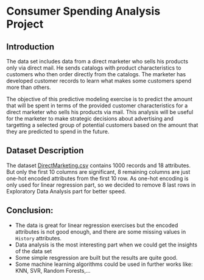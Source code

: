# Consumer Spending Analysis Project

## Introduction
The data set includes data from a direct marketer who sells his products only via direct mail. He sends catalogs with product characteristics to customers who then order directly from the catalogs. The marketer has developed customer records to learn what makes some customers spend more than others.

The objective of this predictive modeling exercise is to predict the amount that will be spent in terms of the provided customer characteristics for a direct marketer who sells his products via mail. This analysis will be useful for the marketer to make strategic decisions about advertising and targetting a selected group of potential customers based on the amount that they are predicted to spend in the future.

## Dataset Description

The dataset [DirectMarketing.csv](https://github.com/user/repo/blob/branch/other_file.md) contains 1000 records and 18 attributes. But only the first 10 columns are significant, 8 remaining columns are just one-hot encoded attributes from the first 10 row. As one-hot encoding is only used for linear regression part, so we decided to remove 8 last rows in Exploratory Data Analysis part for better speed.

## Conclusion:
- The data is great for linear regression exercises but the encoded attributes is not good enough, and there are some missing values in `History` attributes.
- Data analysis is the most interesting part when we could get the insights of the data set
- Some simple resgression are built but the results are quite good.
- Some machine learning algorithms could be used in further works like: KNN, SVR, Random Forests,...

